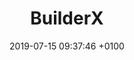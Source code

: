---
title: BuilderX
description: BuilderX is a screen design tool which codes React Native for you.
link: http://www.builderx.io
image: "/assets/images/builderx.png"
category: 
- Design-to-code
date: 2019-07-15 09:37:46 +0100
---